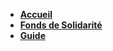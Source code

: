 - **[Accueil](/)**
- **[Fonds de Solidarité](fonds-solidarite.md 'Fonds de solidarité')**
- **[Guide](guide.md 'The greatest guide in the world')**
